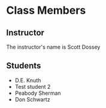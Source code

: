 # Class Members

## Instructor

The instructor's name is Scott Dossey

## Students

* D.E. Knuth
* Test student 2
* Peabody Sherman
* Don Schwartz
